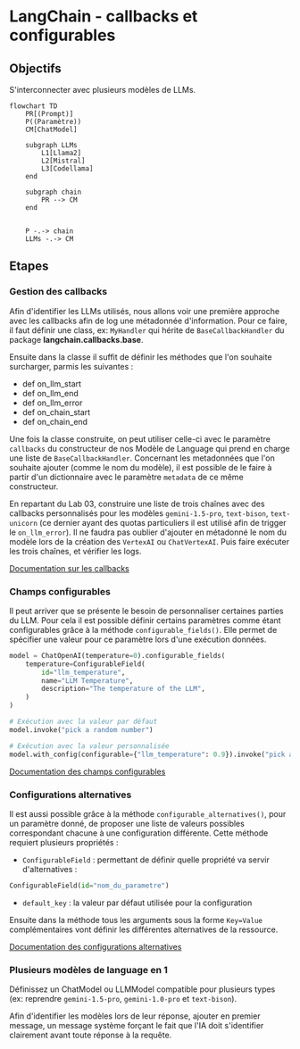 # LangChain - callbacks et configurables

## Objectifs

S'interconnecter avec plusieurs modèles de LLMs.

```mermaid
flowchart TD
    PR[(Prompt)]
    P((Paramètre))
    CM[ChatModel]
    
    subgraph LLMs
        L1[Llama2]
        L2[Mistral]
        L3[Codellama]
    end

    subgraph chain
        PR --> CM
    end


    P -.-> chain
    LLMs -.-> CM
```

## Etapes

### Gestion des callbacks

Afin d'identifier les LLMs utilisés, nous allons voir une première approche avec les callbacks afin de log une métadonnée d'information.
Pour ce faire, il faut définir une class, ex: `MyHandler` qui hérite de `BaseCallbackHandler` du package **langchain.callbacks.base**.

Ensuite dans la classe il suffit de définir les méthodes que l'on souhaite surcharger, parmis les suivantes :

* def on_llm_start
* def on_llm_end
* def on_llm_error
* def on_chain_start
* def on_chain_end

Une fois la classe construite, on peut utiliser celle-ci avec le paramètre `callbacks` du constructeur de nos Modèle de Language qui prend en charge une liste de `BaseCallbackHandler`.
Concernant les metadonnées que l'on souhaite ajouter (comme le nom du modèle), il est possible de le faire à partir d'un dictionnaire avec le paramètre `metadata` de ce même constructeur.

En repartant du Lab 03, construire une liste de trois chaînes avec des callbacks personnalisés pour les modèles `gemini-1.5-pro`, `text-bison`, `text-unicorn` (ce dernier ayant des quotas particuliers il est utilisé afin de trigger le `on_llm_error`). Il ne faudra pas oublier d'ajouter en métadonné le nom du modèle lors de la création des `VertexAI` ou `ChatVertexAI`.
Puis faire exécuter les trois chaînes, et vérifier les logs.

[Documentation sur les callbacks](https://python.langchain.com/v0.2/docs/concepts/#callbacks)

### Champs configurables

Il peut arriver que se présente le besoin de personnaliser certaines parties du LLM. Pour cela il est possible définir certains paramètres comme étant configurables grâce à la méthode `configurable_fields()`. Elle permet de spécifier une valeur pour ce paramètre lors d'une exécution données.

```python
model = ChatOpenAI(temperature=0).configurable_fields(
    temperature=ConfigurableField(
        id="llm_temperature",
        name="LLM Temperature",
        description="The temperature of the LLM",
    )
)

# Exécution avec la valeur par défaut
model.invoke("pick a random number")

# Exécution avec la valeur personnalisée
model.with_config(configurable={"llm_temperature": 0.9}).invoke("pick a random number")
```

[Documentation des champs configurables](https://python.langchain.com/v0.2/docs/how_to/configure/#configurable-fields)

### Configurations alternatives

Il est aussi possible grâce à la méthode `configurable_alternatives()`, pour un paramètre donné, de proposer une liste de valeurs possibles correspondant chacune à une configuration différente.
Cette méthode requiert plusieurs propriétés :

* `ConfigurableField` : permettant de définir quelle propriété va servir d'alternatives : 
```python
ConfigurableField(id="nom_du_parametre")
```
* `default_key` : la valeur par défaut utilisée pour la configuration

Ensuite dans la méthode tous les arguments sous la forme ```Key=Value``` complémentaires vont définir les différentes alternatives de la ressource.

[Documentation des configurations alternatives](https://python.langchain.com/v0.2/docs/how_to/configure/#configurable-alternatives)

### Plusieurs modèles de language en 1

Définissez un ChatModel ou LLMModel compatible pour plusieurs types (ex: reprendre `gemini-1.5-pro`, `gemini-1.0-pro` et `text-bison`).

Afin d'identifier les modèles lors de leur réponse, ajouter en premier message, un message système forçant le fait que l'IA doit s'identifier clairement avant toute réponse à la requête.
